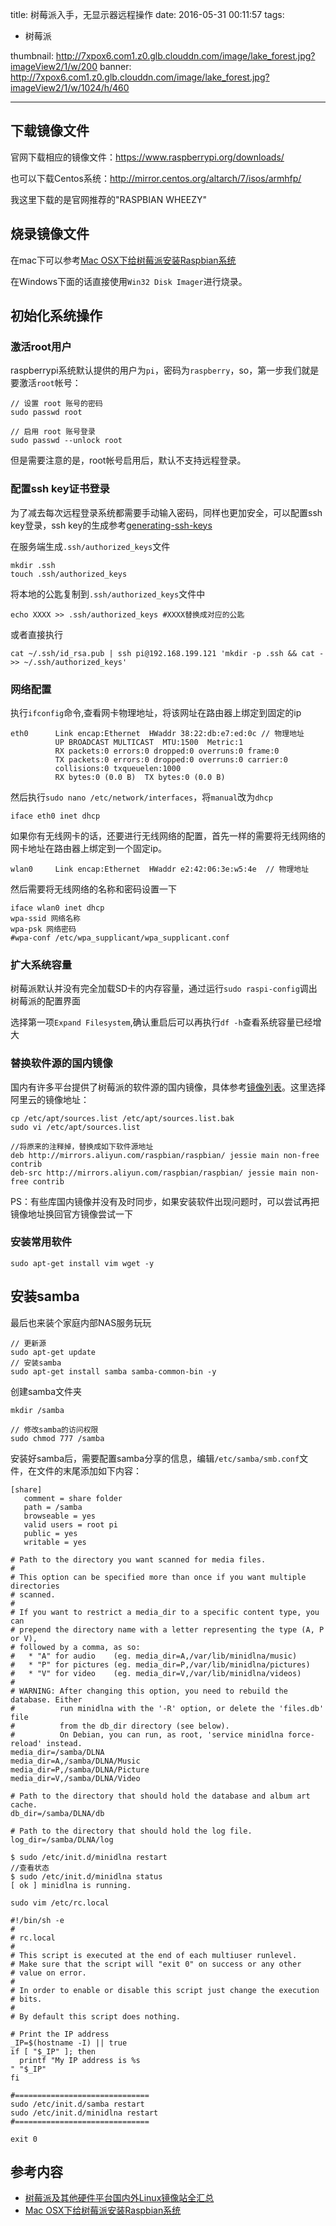 title: 树莓派入手，无显示器远程操作
date: 2016-05-31 00:11:57
tags: 
- 树莓派

thumbnail: http://7xpox6.com1.z0.glb.clouddn.com/image/lake_forest.jpg?imageView2/1/w/200
banner: http://7xpox6.com1.z0.glb.clouddn.com/image/lake_forest.jpg?imageView2/1/w/1024/h/460 

---


## 下载镜像文件
官网下载相应的镜像文件：<https://www.raspberrypi.org/downloads/>

也可以下载Centos系统：<http://mirror.centos.org/altarch/7/isos/armhfp/>

我这里下载的是官网推荐的"RASPBIAN WHEEZY"

<!-- more -->

## 烧录镜像文件

在mac下可以参考[Mac OSX下给树莓派安装Raspbian系统](http://shumeipai.nxez.com/2014/05/18/raspberry-pi-under-mac-osx-to-install-raspbian-system.html)

在Windows下面的话直接使用`Win32 Disk Imager`进行烧录。

## 初始化系统操作

### 激活root用户

raspberrypi系统默认提供的用户为`pi`，密码为`raspberry`，so，第一步我们就是要激活`root`帐号：

```
// 设置 root 账号的密码
sudo passwd root

// 启用 root 账号登录
sudo passwd --unlock root
```
但是需要注意的是，root帐号启用后，默认不支持远程登录。

### 配置ssh key证书登录

为了减去每次远程登录系统都需要手动输入密码，同样也更加安全，可以配置ssh key登录，ssh key的生成参考[generating-ssh-keys](https://help.github.com/articles/generating-ssh-keys/)

在服务端生成`.ssh/authorized_keys`文件

```
mkdir .ssh
touch .ssh/authorized_keys
```

将本地的公匙复制到`.ssh/authorized_keys`文件中

```
echo XXXX >> .ssh/authorized_keys #XXXX替换成对应的公匙
```

或者直接执行

```
cat ~/.ssh/id_rsa.pub | ssh pi@192.168.199.121 'mkdir -p .ssh && cat - >> ~/.ssh/authorized_keys'
```

### 网络配置
执行`ifconfig`命令,查看网卡物理地址，将该网址在路由器上绑定到固定的ip

```
eth0      Link encap:Ethernet  HWaddr 38:22:db:e7:ed:0c // 物理地址
          UP BROADCAST MULTICAST  MTU:1500  Metric:1
          RX packets:0 errors:0 dropped:0 overruns:0 frame:0
          TX packets:0 errors:0 dropped:0 overruns:0 carrier:0
          collisions:0 txqueuelen:1000
          RX bytes:0 (0.0 B)  TX bytes:0 (0.0 B)
```
然后执行`sudo nano /etc/network/interfaces`，将`manual`改为`dhcp`

```
iface eth0 inet dhcp
```

如果你有无线网卡的话，还要进行无线网络的配置，首先一样的需要将无线网络的网卡地址在路由器上绑定到一个固定ip。

```
wlan0     Link encap:Ethernet  HWaddr e2:42:06:3e:w5:4e  // 物理地址
```

然后需要将无线网络的名称和密码设置一下

```
iface wlan0 inet dhcp
wpa-ssid 网络名称
wpa-psk 网络密码
#wpa-conf /etc/wpa_supplicant/wpa_supplicant.conf
```

### 扩大系统容量

树莓派默认并没有完全加载SD卡的内存容量，通过运行`sudo raspi-config`调出树莓派的配置界面

选择第一项`Expand Filesystem`,确认重启后可以再执行`df -h`查看系统容量已经增大

### 替换软件源的国内镜像

国内有许多平台提供了树莓派的软件源的国内镜像，具体参考[镜像列表](https://segmentfault.com/a/1190000000503041)。这里选择阿里云的镜像地址：

```
cp /etc/apt/sources.list /etc/apt/sources.list.bak
sudo vi /etc/apt/sources.list

//将原来的注释掉，替换成如下软件源地址
deb http://mirrors.aliyun.com/raspbian/raspbian/ jessie main non-free contrib
deb-src http://mirrors.aliyun.com/raspbian/raspbian/ jessie main non-free contrib
```

PS：有些库国内镜像并没有及时同步，如果安装软件出现问题时，可以尝试再把镜像地址换回官方镜像尝试一下

### 安装常用软件

```
sudo apt-get install vim wget -y
```

## 安装samba

最后也来装个家庭内部NAS服务玩玩

```
// 更新源
sudo apt-get update
// 安装samba
sudo apt-get install samba samba-common-bin -y
```

创建samba文件夹

```
mkdir /samba

// 修改samba的访问权限
sudo chmod 777 /samba
```

安装好samba后，需要配置samba分享的信息，编辑`/etc/samba/smb.conf`文件，在文件的末尾添加如下内容：

```
[share]
   comment = share folder
   path = /samba
   browseable = yes
   valid users = root pi
   public = yes
   writable = yes
```

```
# Path to the directory you want scanned for media files.
#
# This option can be specified more than once if you want multiple directories
# scanned.
#
# If you want to restrict a media_dir to a specific content type, you can
# prepend the directory name with a letter representing the type (A, P or V),
# followed by a comma, as so:
#   * "A" for audio    (eg. media_dir=A,/var/lib/minidlna/music)
#   * "P" for pictures (eg. media_dir=P,/var/lib/minidlna/pictures)
#   * "V" for video    (eg. media_dir=V,/var/lib/minidlna/videos)
#
# WARNING: After changing this option, you need to rebuild the database. Either
#          run minidlna with the '-R' option, or delete the 'files.db' file
#          from the db_dir directory (see below).
#          On Debian, you can run, as root, 'service minidlna force-reload' instead.
media_dir=/samba/DLNA
media_dir=A,/samba/DLNA/Music
media_dir=P,/samba/DLNA/Picture
media_dir=V,/samba/DLNA/Video

# Path to the directory that should hold the database and album art cache.
db_dir=/samba/DLNA/db

# Path to the directory that should hold the log file.
log_dir=/samba/DLNA/log
```

```
$ sudo /etc/init.d/minidlna restart
//查看状态
$ sudo /etc/init.d/minidlna status 
[ ok ] minidlna is running.
```

```
sudo vim /etc/rc.local
```

```
#!/bin/sh -e
#
# rc.local
#
# This script is executed at the end of each multiuser runlevel.
# Make sure that the script will "exit 0" on success or any other
# value on error.
#
# In order to enable or disable this script just change the execution
# bits.
#
# By default this script does nothing.

# Print the IP address
_IP=$(hostname -I) || true
if [ "$_IP" ]; then
  printf "My IP address is %s
" "$_IP"
fi

#==============================
sudo /etc/init.d/samba restart
sudo /etc/init.d/minidlna restart
#==============================

exit 0
```

## 参考内容

- [树莓派及其他硬件平台国内外Linux镜像站全汇总](https://segmentfault.com/a/1190000000503041)
- [Mac OSX下给树莓派安装Raspbian系统](http://shumeipai.nxez.com/2014/05/18/raspberry-pi-under-mac-osx-to-install-raspbian-system.html)
